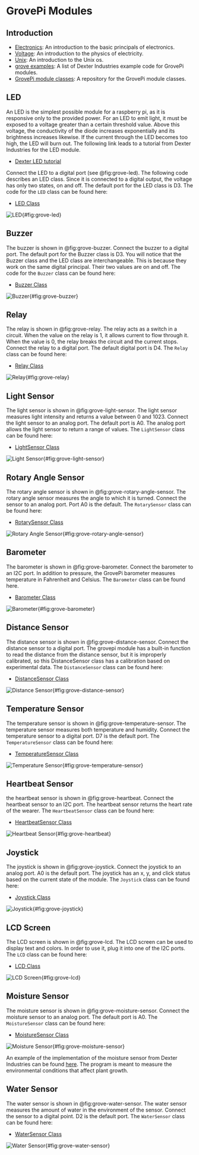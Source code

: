 # GrovePi Modules

Introduction
------------

-   [Electronics](http://www.instructables.com/id/Basic-Electronics): An
    introduction to the basic principals of electronics.
-   [Voltage](https://learn.sparkfun.com/tutorials/voltage-current-resistance-and-ohms-law):
    An introduction to the physics of electricity.
-   [Unix](https://info-ee.eps.surrey.ac.uk/Teaching/Unix/index.html):
    An introduction to the Unix os.
-   [grove
    examples](https://github.com/DexterInd/GrovePi/tree/master/Software/Python):
    A list of Dexter Industries example code for GrovePi modules.
-   [GrovePi module
    classes](https://github.com/cloudmesh/cloudmesh-pi/tree/master/cloudmesh/pi):
    A repository for the GrovePi module classes.

LED
---

An LED is the simplest possible module for a raspberry pi, as it is
responsive only to the provided power. For an LED to emit light, it must
be exposed to a voltage greater than a certain threshold value. Above
this voltage, the conductivity of the diode increases exponentially and
its brightness increases likewise. If the current through the LED
becomes too high, the LED will burn out. The following link leads to a
tutorial from Dexter Industries for the LED module.

-   [Dexter LED
    tutorial](https://www.dexterindustries.com/GrovePi/projects-for-the-raspberry-pi/raspberry-pi-led-tutorial/)

Connect the LED to a digital port (see @fig:grove-led). The following code describes an LED
class. Since it is connected to a digital output, the voltage has only
two states, on and off. The default port for the LED class is D3. The
code for the `LED` class can be found here:

-   [LED
    Class](https://github.com/cloudmesh/cloudmesh-pi/blob/master/cloudmesh/pi/led.py)

![LED](images/led.jpg){#fig:grove-led}

Buzzer
------

The buzzer is shown in @fig:grove-buzzer.  Connect the buzzer to a
digital port. The default port for the Buzzer class is D3. You will
notice that the Buzzer class and the LED class are
interchangeable. This is because they work on the same digital
principal. Their two values are on and off. The code for the `Buzzer`
class can be found here:

-   [Buzzer
    Class](https://github.com/cloudmesh/cloudmesh-pi/blob/master/cloudmesh/pi/buzzer.py)

![Buzzer](images/buzzer.jpg){#fig:grove-buzzer}

Relay
-----

The relay is shown in @fig:grove-relay.  The relay acts as a switch
in a circuit. When the value on the relay is 1, it allows current to
flow through it. When the value is 0, the relay breaks the circuit and
the current stops. Connect the relay to a digital port. The default
digital port is D4. The `Relay` class can be found here:

-   [Relay
    Class](https://github.com/cloudmesh/cloudmesh-pi/blob/master/cloudmesh/pi/relay.py)

![Relay](images/relay.jpg){#fig:grove-relay}

Light Sensor
------------

The light sensor is shown in @fig:grove-light-sensor.  The light
sensor measures light intensity and returns a value between 0
and 1023. Connect the light sensor to an analog port. The default port
is A0. The analog port allows the light sensor to return a range of
values. The `LightSensor` class can be found here:

-   [LightSensor
    Class](https://github.com/cloudmesh/cloudmesh-pi/blob/master/cloudmesh/pi/light.py)

![Light Sensor](images/light.jpg){#fig:grove-light-sensor}

Rotary Angle Sensor
-------------------

The rotary angle sensor is shown in @fig:grove-rotary-angle-sensor.
The rotary angle sensor measures the angle to which it is turned.
Connect the sensor to an analog port. Port A0 is the default. The
`RotarySensor` class can be found here:

-   [RotarySensor
    Class](https://github.com/cloudmesh/cloudmesh-pi/blob/master/cloudmesh/pi/rotary.py)

![Rotary Angle Sensor](images/rotary.jpg){#fig:grove-rotary-angle-sensor}

Barometer
---------

The barometer is shown in @fig:grove-barometer.  Connect the
barometer to an I2C port. In addition to pressure, the GrovePi
barometer measures temperature in Fahrenheit and Celsius. The
`Barometer` class can be found here.

-   [Barometer
    Class](https://github.com/cloudmesh/cloudmesh-pi/blob/master/cloudmesh/pi/barometer.py)

![Barometer](images/barometer.jpg){#fig:grove-barometer}

Distance Sensor
---------------

The distance sensor is shown in @fig:grove-distance-sensor.  Connect
the distance sensor to a digital port. The grovepi module has a
built-in function to read the distance from the distance sensor, but
it is improperly calibrated, so this DistanceSensor class has a
calibration based on experimental data. The `DistanceSensor` class can
be found here:

-   [DistanceSensor
    Class](https://github.com/cloudmesh/cloudmesh-pi/blob/master/cloudmesh/pi/distance.py)

![Distance Sensor](images/distance.jpg){#fig:grove-distance-sensor}

Temperature Sensor
------------------

The temperature sensor is shown in @fig:grove-temperature-sensor.
The temperature sensor measures both temperature and humidity. Connect
the temperature sensor to a digital port. D7 is the default port. The
`TemperatureSensor` class can be found here:

-   [TemperatureSensor
    Class](https://github.com/cloudmesh/cloudmesh-pi/blob/master/cloudmesh/pi/temperature.py)

![Temperature Sensor](images/temperature.jpg){#fig:grove-temperature-sensor}

Heartbeat Sensor
----------------

the heartbeat sensor is shown in @fig:grove-heartbeat.  Connect the
heartbeat sensor to an I2C port. The heartbeat sensor returns the
heart rate of the wearer. The `HeartbeatSensor` class can be found
here:

-   [HeartbeatSensor
    Class](https://github.com/cloudmesh/cloudmesh-pi/blob/master/cloudmesh/pi/heartbeat.py)

![Heartbeat Sensor](images/heartbeat.jpg){#fig:grove-heartbeat}

Joystick
--------

The joystick is shown in @fig:grove-joystick.  Connect the joystick
to an analog port. A0 is the default port. The joystick has an x, y,
and click status based on the current state of the module. The
`Joystick` class can be found here:

-   [Joystick
    Class](https://github.com/cloudmesh/cloudmesh-pi/blob/master/cloudmesh/pi/joystick.py)

![Joystick](images/joystick.jpg){#fig:grove-joystick}

LCD Screen
----------

The LCD screen is shown in @fig:grove-lcd.  The LCD screen can be
used to display text and colors. In order to use it, plug it into one
of the I2C ports. The `LCD` class can be found here:

-   [LCD
    Class](https://github.com/cloudmesh/cloudmesh-pi/blob/master/cloudmesh/pi/lcd.py)

![LCD Screen](images/lcd.jpg){#fig:grove-lcd}

Moisture Sensor
---------------

The moisture sensor is shown in @fig:grove-moisture-sensor.  Connect
the moisture sensor to an analog port. The default port is A0.  The
`MoistureSensor` class can be found here:

-   [MoistureSensor
    Class](https://github.com/cloudmesh/cloudmesh-pi/blob/master/cloudmesh/pi/moisture.py)

![Moisture Sensor](images/moisture.jpg){#fig:grove-moisture-sensor}

An example of the implementation of the moisture sensor from Dexter
Industries can be found
[here](https://github.com/DexterInd/GrovePi/blob/master/Projects/plant_monitor/plant_project.py).
The program is meant to measure the environmental conditions that affect
plant growth.

Water Sensor
------------

The water sensor is shown in @fig:grove-water-sensor.  The water
sensor measures the amount of water in the environment of the
sensor. Connect the sensor to a digital point. D2 is the default port.
The `WaterSensor` class can be found here:

-   [WaterSensor
    Class](https://github.com/cloudmesh/cloudmesh-pi/blob/master/cloudmesh/pi/water.py)

![Water Sensor](images/water.jpg){#fig:grove-water-sensor}
